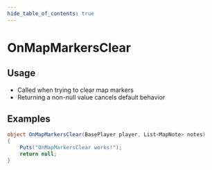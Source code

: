 ```yaml
---
hide_table_of_contents: true
---
```


# OnMapMarkersClear

## Usage

* Called when trying to clear map markers
* Returning a non-null value cancels default behavior

## Examples

```csharp title=""
object OnMapMarkersClear(BasePlayer player, List<MapNote> notes)
{
    Puts("OnMapMarkersClear works!");
    return null;
}
```
